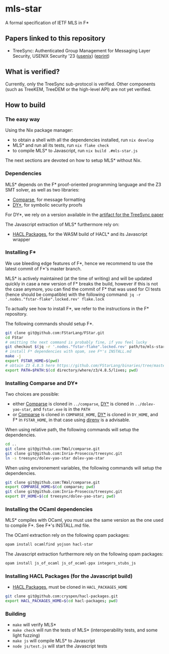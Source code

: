 # mls-star

A formal specification of IETF MLS in F\*

## Papers linked to this repository

- TreeSync: Authenticated Group Management for Messaging Layer Security, USENIX Security '23 ([usenix](https://www.usenix.org/conference/usenixsecurity23/presentation/wallez)) ([eprint](https://eprint.iacr.org/2022/1732))

## What is verified?

Currently, only the TreeSync sub-protocol is verified.
Other components (such as TreeKEM, TreeDEM or the high-level API) are not yet verified.

## How to build

### The easy way

Using the Nix package manager:
- to obtain a shell with all the dependencies installed, run `nix develop`
- MLS\* and run all its tests, run `nix flake check`
- to compile MLS\* to Javascript, run `nix build .#mls-star.js`

The next sections are devoted on how to setup MLS\* without Nix.

### Dependencies

MLS\* depends on the F\* proof-oriented programming language and the Z3 SMT solver,
as well as two libraries:
- [Comparse](https://github.com/TWal/comparse), for message formatting
- [DY\*](https://github.com/REPROSEC/dolev-yao-star), for symbolic security proofs

For DY\*, we rely on a version available in the [artifact for the TreeSync paper](https://github.com/Inria-Prosecco/treesync/tree/main/dolev-yao-star)

The Javascript extraction of MLS\* furthermore rely on:
- [HACL Packages](https://github.com/cryspen/hacl-packages), for the WASM build of HACL\* and its Javascript wrapper

### Installing F\*

We use bleeding edge features of F\*, hence we recommend to use the latest commit of F\*'s master branch.

MLS\* is actively maintained (at the time of writing) and will be updated quickly in case a new version of F\* breaks the build,
however if this is not the case anymore,
you can find the commit of F\* that was used for CI tests (hence should be compatible) with the following command:
`jq -r '.nodes."fstar-flake".locked.rev' flake.lock`

To actually see how to install F\*, we refer to the instructions in the F\* repository.

The following commands should setup F\*.

```bash
git clone git@github.com:FStarLang/FStar.git
cd FStar
# omitting the next command is probably fine, if you feel lucky
git checkout $(jq -r '.nodes."fstar-flake".locked.rev' path/to/mls-star/flake.lock)
# install F* dependencies with opam, see F*'s INSTALL.md
make -j
export FSTAR_HOME=$(pwd)
# obtain Z3 4.8.5 here https://github.com/FStarLang/binaries/tree/master/z3-tested
export PATH=$PATH:$(cd directory/where/z3/4.8.5/lives; pwd)
```

### Installing Comparse and DY\*

Two choices are possible:
- either [Comparse](https://github.com/TWal/comparse) is cloned in `../comparse`,
  [DY\*](https://github.com/Inria-Prosecco/treesync/tree/main/dolev-yao-star) is cloned in `../dolev-yao-star`,
  and `fstar.exe` is in the `PATH`
- or [Comparse](https://github.com/TWal/comparse) is cloned in `COMPARSE_HOME`,
  [DY\*](https://github.com/Inria-Prosecco/treesync/tree/main/dolev-yao-star) is cloned in `DY_HOME`,
  and F\* in `FSTAR_HOME`,
  in that case using [direnv](https://direnv.net/) is a advisable.

When using relative path, the following commands will setup the dependencies.

```bash
cd ..
git clone git@github.com:TWal/comparse.git
git clone git@github.com:Inria-Prosecco/treesync.git
ln -s treesync/dolev-yao-star dolev-yao-star
```

When using environement variables, the following commands will setup the dependencies.

```bash
git clone git@github.com:TWal/comparse.git
export COMPARSE_HOME=$(cd comparse; pwd)
git clone git@github.com:Inria-Prosecco/treesync.git
export DY_HOME=$(cd treesync/dolev-yao-star; pwd)
```

### Installing the OCaml dependencies

MLS\* compiles with OCaml, you must use the same version as the one used to compile F\*.
See F\*'s INSTALL.md file.

The OCaml extraction rely on the following opam packages:

```bash
opam install ocamlfind yojson hacl-star
```

The Javascript extraction furthermore rely on the following opam packages:

```bash
opam install js_of_ocaml js_of_ocaml-ppx integers_stubs_js
```

### Installing HACL Packages (for the Javascript build)

- [HACL Packages](https://github.com/cryspen/hacl-packages), must be cloned in `HACL_PACKAGES_HOME`

```bash
git clone git@github.com:cryspen/hacl-packages.git
export HACL_PACKAGES_HOME=$(cd hacl-packages; pwd)
```

### Building

- `make` will verify MLS\*
- `make check` will run the tests of MLS\* (interoperability tests, and some light fuzzing)
- `make js` will compile MLS\* to Javascript
- `node js/test.js` will start the Javascript tests

